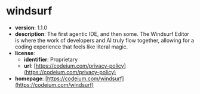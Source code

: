 # windsurf

- **version**: 1.1.0
- **description**: The first agentic IDE, and then some. The Windsurf Editor is where the work of developers and AI truly flow together, allowing for a coding experience that feels like literal magic.
- **license**:
  - **identifier**: Proprietary
  - **url**: [https://codeium.com/privacy-policy](https://codeium.com/privacy-policy)
- **homepage**: [https://codeium.com/windsurf](https://codeium.com/windsurf)

